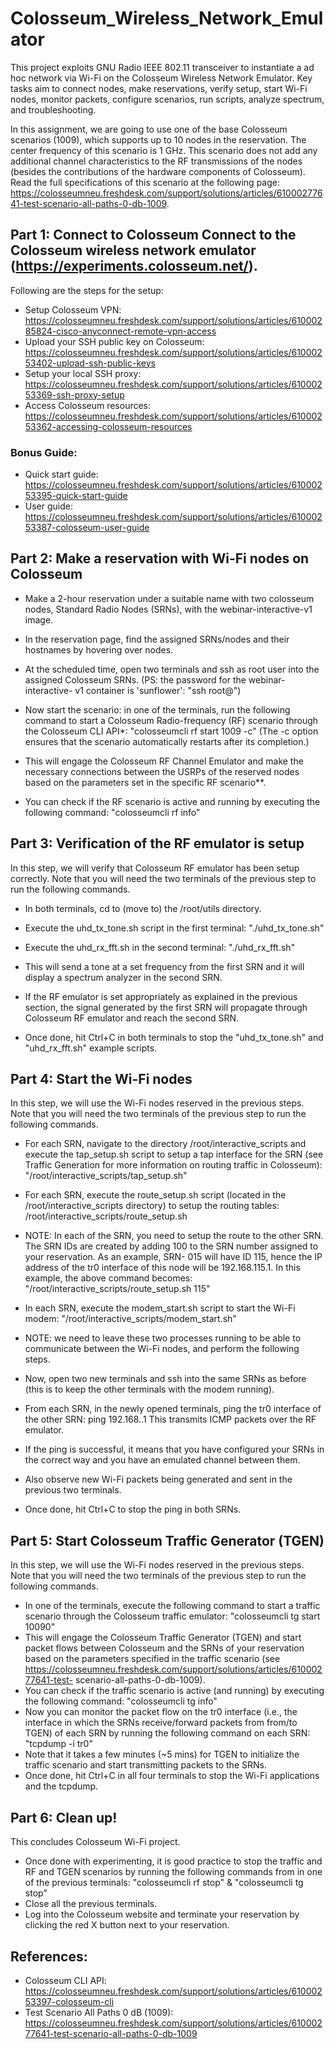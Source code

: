 # Colosseum_Wireless_Network_Emulator
This project exploits GNU Radio IEEE 802.11 transceiver to instantiate a ad hoc network via Wi-Fi on the Colosseum Wireless Network Emulator. Key tasks aim to connect nodes, make reservations, verify setup, start Wi-Fi nodes, monitor packets, configure scenarios, run scripts, analyze spectrum, and troubleshooting.

In this assignment, we are going to use one of the base Colosseum scenarios (1009), which supports up to 10 nodes in the reservation. The center frequency of this scenario is 1 GHz. This scenario does not add any additional channel characteristics to the RF transmissions of the nodes (besides the contributions of the hardware components of Colosseum). Read the full specifications of this scenario at the following page: https://colosseumneu.freshdesk.com/support/solutions/articles/61000277641-test-scenario-all-paths-0-db-1009.

## Part 1: Connect to Colosseum Connect to the Colosseum wireless network emulator (https://experiments.colosseum.net/).

Following are the steps for the setup:

- Setup Colosseum VPN: https://colosseumneu.freshdesk.com/support/solutions/articles/61000285824-cisco-anyconnect-remote-vpn-access
- Upload your SSH public key on Colosseum: https://colosseumneu.freshdesk.com/support/solutions/articles/61000253402-upload-ssh-public-keys
- Setup your local SSH proxy: https://colosseumneu.freshdesk.com/support/solutions/articles/61000253369-ssh-proxy-setup
- Access Colosseum resources: https://colosseumneu.freshdesk.com/support/solutions/articles/61000253362-accessing-colosseum-resources
  
### Bonus Guide: 
- Quick start guide: https://colosseumneu.freshdesk.com/support/solutions/articles/61000253395-quick-start-guide
- User guide: https://colosseumneu.freshdesk.com/support/solutions/articles/61000253387-colosseum-user-guide

## Part 2: Make a reservation with Wi-Fi nodes on Colosseum

- Make a 2-hour reservation under a suitable name with two colosseum nodes, Standard Radio Nodes (SRNs), with the webinar-interactive-v1 image.
- In the reservation page, find the assigned SRNs/nodes and their hostnames by hovering over nodes.
- At the scheduled time, open two terminals and ssh as root user into the assigned Colosseum SRNs. (PS: the password for the webinar-interactive- v1 container is 'sunflower': "ssh root@<srn-hostname>")

- Now start the scenario: in one of the terminals, run the following command to start a Colosseum Radio-frequency (RF) scenario through the Colosseum CLI API*: "colosseumcli rf start 1009 -c" (The -c option ensures that the scenario automatically restarts after its completion.)
- This will engage the Colosseum RF Channel Emulator and make the necessary connections between the USRPs of the reserved nodes based on the parameters set in the specific RF scenario**.

- You can check if the RF scenario is active and running by executing the following command: "colosseumcli rf info"

## Part 3: Verification of the RF emulator is setup 
In this step, we will verify that Colosseum RF emulator has been setup correctly. Note that you will need the two terminals of the previous step to run the following commands.

- In both terminals, cd to (move to) the /root/utils directory.
- Execute the uhd_tx_tone.sh script in the first terminal: "./uhd_tx_tone.sh"
- Execute the uhd_rx_fft.sh in the second terminal: "./uhd_rx_fft.sh"
- This will send a tone at a set frequency from the first SRN and it will display a spectrum analyzer in the second SRN.
- If the RF emulator is set appropriately as explained in the previous section, the signal generated by the first SRN will propagate through Colosseum RF emulator and reach the second SRN.
  
- Once done, hit Ctrl+C in both terminals to stop the "uhd_tx_tone.sh" and "uhd_rx_fft.sh" example scripts.

## Part 4: Start the Wi-Fi nodes 
In this step, we will use the Wi-Fi nodes reserved in the previous steps. Note that you will need the two terminals of the previous step to run the following commands.

- For each SRN, navigate to the directory /root/interactive_scripts and execute the tap_setup.sh script to setup a tap interface for the SRN (see Traffic Generation for more information on routing traffic in Colosseum): "/root/interactive_scripts/tap_setup.sh"
- For each SRN, execute the route_setup.sh script (located in the /root/interactive_scripts directory) to setup the routing tables: /root/interactive_scripts/route_setup.sh
- NOTE: In each of the SRN, you need to setup the route to the other SRN. The SRN IDs are created by adding 100 to the SRN number assigned to your reservation. As an example, SRN- 015 will have ID 115, hence the IP address of the tr0 interface of this node will be 192.168.115.1. In this example, the above command becomes: "/root/interactive_scripts/route_setup.sh 115"
- In each SRN, execute the modem_start.sh script to start the Wi-Fi modem: "/root/interactive_scripts/modem_start.sh"
- NOTE: we need to leave these two processes running to be able to communicate between the Wi-Fi nodes, and perform the following steps.

- Now, open two new terminals and ssh into the same SRNs as before (this is to keep the other terminals with the modem running).
- From each SRN, in the newly opened terminals, ping the tr0 interface of the other SRN: ping 192.168..1 This transmits ICMP packets over the RF emulator.
- If the ping is successful, it means that you have configured your SRNs in the correct way and you have an emulated channel between them.
- Also observe new Wi-Fi packets being generated and sent in the previous two terminals.
- Once done, hit Ctrl+C to stop the ping in both SRNs.

## Part 5: Start Colosseum Traffic Generator (TGEN) 
In this step, we will use the Wi-Fi nodes reserved in the previous steps. Note that you will need the two terminals of the previous step to run the following commands.

- In one of the terminals, execute the following command to start a traffic scenario through the Colosseum traffic emulator: "colosseumcli tg start 10090"
- This will engage the Colosseum Traffic Generator (TGEN) and start packet flows between Colosseum and the SRNs of your reservation based on the parameters specified in the traffic scenario (see https://colosseumneu.freshdesk.com/support/solutions/articles/61000277641-test- scenario-all-paths-0-db-1009).
- You can check if the traffic scenario is active (and running) by executing the following command: "colosseumcli tg info"
- Now you can monitor the packet flow on the tr0 interface (i.e., the interface in which the SRNs receive/forward packets from from/to TGEN) of each SRN by running the following command on each SRN: "tcpdump -i tr0"
- Note that it takes a few minutes (~5 mins) for TGEN to initialize the traffic scenario and start transmitting packets to the SRNs.
- Once done, hit Ctrl+C in all four terminals to stop the Wi-Fi applications and the tcpdump.

## Part 6: Clean up!
This concludes Colosseum Wi-Fi project.

- Once done with experimenting, it is good practice to stop the traffic and RF and TGEN scenarios by running the following commands from in one of the previous terminals: "colosseumcli rf stop" & "colosseumcli tg stop"
- Close all the previous terminals.
- Log into the Colosseum website and terminate your reservation by clicking the red X button next to your reservation.

## References: 
-  Colosseum CLI API: https://colosseumneu.freshdesk.com/support/solutions/articles/61000253397-colosseum-cli
-  Test Scenario All Paths 0 dB (1009): https://colosseumneu.freshdesk.com/support/solutions/articles/61000277641-test-scenario-all-paths-0-db-1009
